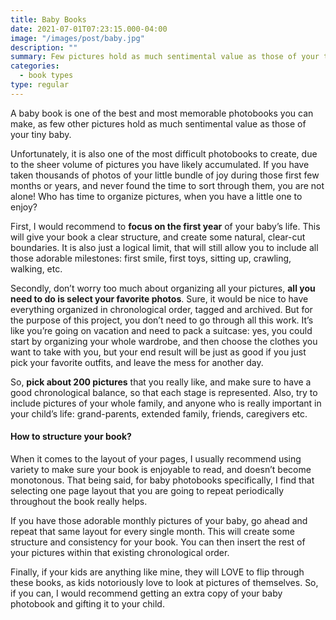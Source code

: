 ```yaml
---
title: Baby Books
date: 2021-07-01T07:23:15.000-04:00
image: "/images/post/baby.jpg"
description: ""
summary: Few pictures hold as much sentimental value as those of your tiny baby.
categories:
  - book types
type: regular
---
```


A baby book is one of the best and most memorable photobooks you can make, as few other
pictures hold as much sentimental value as those of your tiny baby.

Unfortunately, it is also one of the most difficult photobooks to create, due to the
sheer volume of pictures you have likely accumulated. If you have taken thousands of
photos of your little bundle of joy during those first few months or years, and never
found the time to sort through them, you are not alone! Who has time to organize
pictures, when you have a little one to enjoy?

First, I would recommend to **focus on the first year** of your baby’s life. This
will give your book a clear structure, and create some natural, clear-cut boundaries.
It is also just a logical limit, that will still allow you to include all those
adorable milestones: first smile, first toys, sitting up, crawling, walking, etc.

Secondly, don’t worry too much about organizing all your pictures, **all you need to do
is select your favorite photos**. Sure, it would be nice to have everything
organized in chronological order, tagged and archived. But for the purpose of this
project, you don’t need to go through all this work. It’s like you’re going on vacation
and need to pack a suitcase: yes, you could start by organizing your whole wardrobe,
and then choose the clothes you want to take with you, but your end result will be
just as good if you just pick your favorite outfits, and leave the mess for another day.

So, **pick about 200 pictures** that you really like, and make sure to have a good
chronological balance, so that each stage is represented. Also, try to include
pictures of your whole family, and anyone who is really important in your child’s
life: grand-parents, extended family, friends, caregivers etc.

#### How to structure your book?

When it comes to the layout of your pages, I usually recommend using variety to make
sure your book is enjoyable to read, and doesn’t become monotonous. That being said,
for baby photobooks specifically, I find that selecting one page layout that you
are going to repeat periodically throughout the book really helps.

If you have those adorable monthly pictures of your baby, go ahead and repeat that
same layout for every single month. This will create some structure and consistency
for your book. You can then insert the rest of your pictures within that existing
chronological order.

Finally, if your kids are anything like mine, they will LOVE to flip through these
books, as kids notoriously love to look at pictures of themselves. So, if you can, I
would recommend getting an extra copy of your baby photobook and gifting it to your
child.
